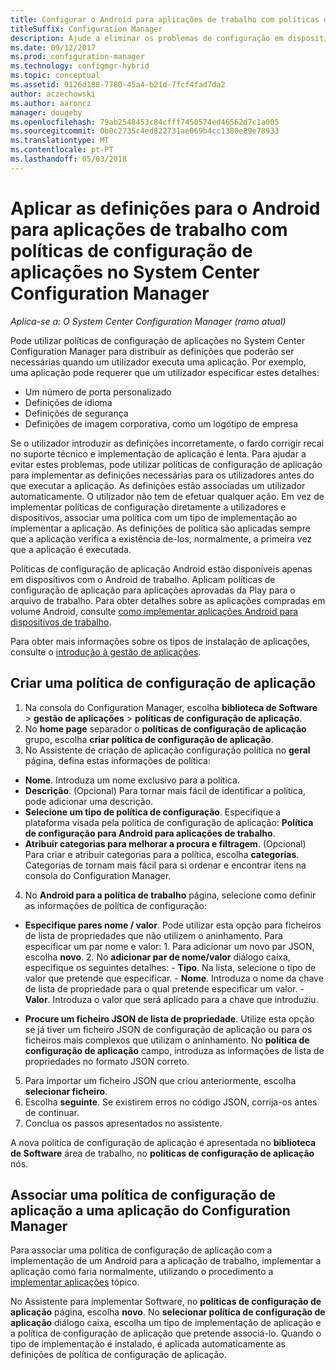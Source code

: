 ```yaml
---
title: Configurar o Android para aplicações de trabalho com políticas de configuração de aplicação
titleSuffix: Configuration Manager
description: Ajude a eliminar os problemas de configuração em dispositivos com Android para trabalho ao implementar políticas de configuração de aplicação para os utilizadores antes de poderem executam as aplicações.
ms.date: 09/12/2017
ms.prod: configuration-manager
ms.technology: configmgr-hybrid
ms.topic: conceptual
ms.assetid: 9126d188-7780-45a4-b21d-7fcf4fad7da2
author: aczechowski
ms.author: aaroncz
manager: dougeby
ms.openlocfilehash: 79ab2548453c84cfff7450574ed46562d7c1a005
ms.sourcegitcommit: 0b0c2735c4ed822731ae069b4cc1380e89e78933
ms.translationtype: MT
ms.contentlocale: pt-PT
ms.lasthandoff: 05/03/2018
---
```

# <a name="apply-settings-to-android-for-work-apps-with-app-configuration-policies-in-system-center-configuration-manager"></a>Aplicar as definições para o Android para aplicações de trabalho com políticas de configuração de aplicações no System Center Configuration Manager

*Aplica-se a: O System Center Configuration Manager (ramo atual)*

Pode utilizar políticas de configuração de aplicações no System Center Configuration Manager para distribuir as definições que poderão ser necessárias quando um utilizador executa uma aplicação. Por exemplo, uma aplicação pode requerer que um utilizador especificar estes detalhes:
- Um número de porta personalizado
- Definições de idioma
- Definições de segurança
- Definições de imagem corporativa, como um logótipo de empresa

Se o utilizador introduzir as definições incorretamente, o fardo corrigir recai no suporte técnico e implementação de aplicação é lenta. Para ajudar a evitar estes problemas, pode utilizar políticas de configuração de aplicação para implementar as definições necessárias para os utilizadores antes do que executar a aplicação. As definições estão associadas um utilizador automaticamente. O utilizador não tem de efetuar qualquer ação.
Em vez de implementar políticas de configuração diretamente a utilizadores e dispositivos, associar uma política com um tipo de implementação ao implementar a aplicação. As definições de política são aplicadas sempre que a aplicação verifica a existência de-los, normalmente, a primeira vez que a aplicação é executada.

Políticas de configuração de aplicação Android estão disponíveis apenas em dispositivos com o Android de trabalho. Aplicam políticas de configuração de aplicação para aplicações aprovadas da Play para o arquivo de trabalho. Para obter detalhes sobre as aplicações compradas em volume Android, consulte [como implementar aplicações Android para dispositivos de trabalho](https://docs.microsoft.com/intune/deploy-use/android-for-work-apps).

Para obter mais informações sobre os tipos de instalação de aplicações, consulte o [introdução à gestão de aplicações](/sccm/apps/understand/introduction-to-application-management).

## <a name="create-an-app-configuration-policy"></a>Criar uma política de configuração de aplicação

1. Na consola do Configuration Manager, escolha **biblioteca de Software** > **gestão de aplicações** > **políticas de configuração de aplicação**.
2. No **home page** separador o **políticas de configuração de aplicação** grupo, escolha **criar política de configuração de aplicação**.
3. No Assistente de criação de aplicação configuração política no **geral** página, defina estas informações de política:
  - **Nome**. Introduza um nome exclusivo para a política.
  - **Descrição**. (Opcional) Para tornar mais fácil de identificar a política, pode adicionar uma descrição.
  -  **Selecione um tipo de política de configuração**. Especifique a plataforma visada pela política de configuração de aplicação: **Política de configuração para Android para aplicações de trabalho**.
  -  **Atribuir categorias para melhorar a procura e filtragem**. (Opcional) Para criar e atribuir categorias para a política, escolha **categorias**. Categorias de tornam mais fácil para si ordenar e encontrar itens na consola do Configuration Manager.
4. No **Android para a política de trabalho** página, selecione como definir as informações de política de configuração:
  - **Especifique pares nome / valor**. Pode utilizar esta opção para ficheiros de lista de propriedades que não utilizem o aninhamento. Para especificar um par nome e valor:
        1. Para adicionar um novo par JSON, escolha **novo**.
        2. No **adicionar par de nome/valor** diálogo caixa, especifique os seguintes detalhes:
            - **Tipo**. Na lista, selecione o tipo de valor que pretende que especificar.
            - **Nome**. Introduza o nome da chave de lista de propriedade para o qual pretende especificar um valor.
            - **Valor**. Introduza o valor que será aplicado para a chave que introduziu.

  - **Procure um ficheiro JSON de lista de propriedade**. Utilize esta opção se já tiver um ficheiro JSON de configuração de aplicação ou para os ficheiros mais complexos que utilizam o aninhamento. No **política de configuração de aplicação** campo, introduza as informações de lista de propriedades no formato JSON correto.
5. Para importar um ficheiro JSON que criou anteriormente, escolha **selecionar ficheiro**.
6. Escolha **seguinte**. Se existirem erros no código JSON, corrija-os antes de continuar.
7. Conclua os passos apresentados no assistente.

A nova política de configuração de aplicação é apresentada no **biblioteca de Software** área de trabalho, no **políticas de configuração de aplicação** nós.

## <a name="associate-an-app-configuration-policy-with-a-configuration-manager-application"></a>Associar uma política de configuração de aplicação a uma aplicação do Configuration Manager

Para associar uma política de configuração de aplicação com a implementação de um Android para a aplicação de trabalho, implementar a aplicação como faria normalmente, utilizando o procedimento a [implementar aplicações](/sccm/apps/deploy-use/deploy-applications) tópico.

No Assistente para implementar Software, no **políticas de configuração de aplicação** página, escolha **novo**. No **selecionar política de configuração de aplicação** diálogo caixa, escolha um tipo de implementação de aplicação e a política de configuração de aplicação que pretende associá-lo.
Quando o tipo de implementação é instalado, é aplicada automaticamente as definições de política de configuração de aplicação.
